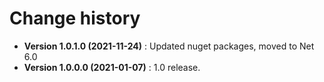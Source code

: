 # Change history

* **Version 1.0.1.0 (2021-11-24)** : Updated nuget packages, moved to Net 6.0
* **Version 1.0.0.0 (2021-01-07)** : 1.0 release.
